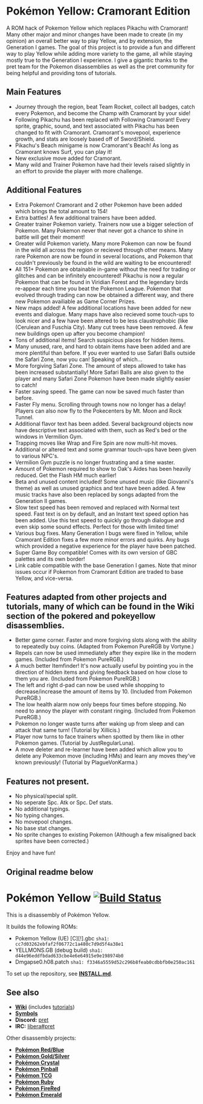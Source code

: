 # Pokémon Yellow: Cramorant Edition

A ROM hack of Pokemon Yellow which replaces Pikachu with Cramorant! Many other major and minor changes have been made to create (in my opinion) an overall better way to play Yellow, and by extension, the Generation I games. The goal of this project is to provide a fun and different way to play Yellow while adding more variety to the game, all while staying mostly true to the Generation I experience. I give a gigantic thanks to the pret team for the Pokemon disassemblies as well as the pret community for being helpful and providing tons of tutorials.

## Main Features

- Journey through the region, beat Team Rocket, collect all badges, catch every Pokemon, and become the Champ with Cramorant by your side!
- Following Pikachu has been replaced with Following Cramorant! Every sprite, graphic, sound, and text associated with Pikachu has been changed to fit with Cramorant. Cramorant's movepool, experience growth, and stats are loosely based off of Sword/Shield.
- Pikachu's Beach minigame is now Cramorant's Beach! As long as Cramorant knows Surf, you can play it!
- New exclusive move added for Cramorant.
- Many wild and Trainer Pokemon have had their levels raised slightly in an effort to provide the player with more challenge.

## Additional Features

- Extra Pokemon! Cramorant and 2 other Pokemon have been added which brings the total amount to 154!
- Extra battles! A few additional trainers have been added.
- Greater trainer Pokemon variety. Trainers now use a bigger selection of Pokemon. Many Pokemon never that never got a chance to shine in battle will get their moment!
- Greater wild Pokemon variety. Many more Pokemon can now be found in the wild all across the region or recieved through other means. Many rare Pokemon are now be found in several locations, and Pokemon that couldn't previously be found in the wild are waiting to be encountered!
- All 151+ Pokemon are obtainable in-game without the need for trading or glitches and can be infinitely encountered! Pikachu is now a regular Pokemon that can be found in Viridian Forest and the legendary birds re-appear each time you beat the Pokemon League. Pokemon that evolved through trading can now be obtained a different way, and there new Pokemon availiable as Game Corner Prizes.
- New maps added! A few additional locations have been added for new events and dialogue. Many maps have also recieved some touch-ups to look nicer and a few have been altered to be less claustrophobic (like (Cerulean and Fuschia City). Many cut trees have been removed. A few new buildings open up after you become champion!
- Tons of additional items! Search suspicious places for hidden items.
- Many unused, rare, and hard to obtain items have been added and are more plentiful than before. If you ever wanted to use Safari Balls outside the Safari Zone, now you can! Speaking of which...
- More forgiving Safari Zone. The amount of steps allowed to take has been increased substantially! More Safari Balls are also given to the player and many Safari Zone Pokemon have been made slightly easier to catch!
- Faster saving speed. The game can now be saved much faster than before.
- Faster Fly menu. Scrolling through towns now no longer has a delay! Players can also now fly to the Pokecenters by Mt. Moon and Rock Tunnel.
- Additional flavor text has been added. Several background objects now have descriptive text associated with them, such as Red's bed or the windows in Vermilion Gym.
- Trapping moves like Wrap and Fire Spin are now multi-hit moves.
- Additional or altered text and some grammar touch-ups have been given to various NPC's.
- Vermilion Gym puzzle is no longer frustrating and a time waster.
- Amount of Pokemon required to show to Oak's Aides has been heavily reduced. Get the Flash HM much earlier!
- Beta and unused content included! Some unused music (like Giovanni's theme) as well as unused graphics and text have been added. A few music tracks have also been replaced by songs adapted from the Generation II games.
- Slow text speed has been removed and replaced with Normal text speed. Fast text is on by default, and an Instant text speed option has been added. Use this text speed to quickly go through dialogue and even skip some sound effects. Perfect for those with limited time!
- Various bug fixes. Many Generation I bugs were fixed in Yellow, while Cramorant Edition fixes a few more minor errors and quirks. Any bugs which provided a negative experience for the player have been patched.
- Super Game Boy compatible! Comes with its own version of GBC palettes and its own border!
- Link cable compatible with the base Generation I games. Note that minor issues occur if Pokemon from Cramorant Edition are traded to base Yellow, and vice-versa.

## Features adapted from other projects and tutorials, many of which can be found in the Wiki section of the pokered and pokeyellow disassemblies.
- Better game corner. Faster and more forgiving slots along with the ability to repeatedly buy coins. (Adapted from Pokemon PureRGB by Vortyne.)
- Repels can now be used immediately after they expire like in the modern games. (Included from Pokemon PureRGB.)
- A much better Itemfinder! It's now actually useful by pointing you in the direction of hidden items and giving feedback based on how close to them you are. (Included from Pokemon PureRGB.)
- The left and right d-pad can now be used while shopping to decrease/increase the amount of items by 10. (Included from Pokemon PureRGB.)
- The low health alarm now only beeps four times before stopping. No need to annoy the player with constant ringing. (Included from Pokemon PureRGB.)
- Pokemon no longer waste turns after waking up from sleep and can attack that same turn! (Tutorial by Xillicis.)
- Player now turns to face trainers when spotted by them like in other Pokemon games. (Tutorial by JustRegularLuna).
- A move deleter and re-learner have been added which allow you to delete any Pokemon move (including HMs) and learn any moves they've known previously! (Tutorial by PlagueVonKarma.)

## Features not present.
- No physical/special split.
- No seperate Spc. Atk or Spc. Def stats.
- No additional typings.
- No typing changes.
- No movepool changes.
- No base stat changes.
- No sprite changes to existing Pokemon (Although a few misaligned back sprites have been corrected.)

Enjoy and have fun!

## Original readme below
# Pokémon Yellow [![Build Status][ci-badge]][ci]

This is a disassembly of Pokémon Yellow.

It builds the following ROMs:

- Pokemon Yellow (UE) [C][!].gbc  `sha1: cc7d03262ebfaf2f06772c1a480c7d9d5f4a38e1`
- YELLMONS.GB (debug build) `sha1: d44e96eddfbdad633cbe4e6e64915e9e198974b0`
- Dmgapse0.h08.patch `sha1: f3346a5559d52c296b8feab0cdbbfb0e250ac161`

To set up the repository, see [**INSTALL.md**](INSTALL.md).


## See also

- [**Wiki**][wiki] (includes [tutorials][tutorials])
- [**Symbols**][symbols]
- **Discord:** [pret][discord]
- **IRC:** [libera#pret][irc]

Other disassembly projects:

- [**Pokémon Red/Blue**][pokered]
- [**Pokémon Gold/Silver**][pokegold]
- [**Pokémon Crystal**][pokecrystal]
- [**Pokémon Pinball**][pokepinball]
- [**Pokémon TCG**][poketcg]
- [**Pokémon Ruby**][pokeruby]
- [**Pokémon FireRed**][pokefirered]
- [**Pokémon Emerald**][pokeemerald]

[pokered]: https://github.com/pret/pokered
[pokegold]: https://github.com/pret/pokegold
[pokecrystal]: https://github.com/pret/pokecrystal
[pokepinball]: https://github.com/pret/pokepinball
[poketcg]: https://github.com/pret/poketcg
[pokeruby]: https://github.com/pret/pokeruby
[pokefirered]: https://github.com/pret/pokefirered
[pokeemerald]: https://github.com/pret/pokeemerald
[wiki]: https://github.com/pret/pokeyellow/wiki
[tutorials]: https://github.com/pret/pokeyellow/wiki/Tutorials
[symbols]: https://github.com/pret/pokeyellow/tree/symbols
[discord]: https://discord.gg/d5dubZ3
[irc]: https://web.libera.chat/?#pret
[ci]: https://github.com/pret/pokeyellow/actions
[ci-badge]: https://github.com/pret/pokeyellow/actions/workflows/main.yml/badge.svg
